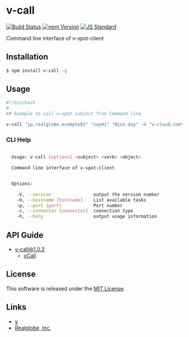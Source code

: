 v-call
==========

<!---
This file is generated by ape-tmpl. Do not update manually.
--->

<!-- Badge Start -->
<a name="badges"></a>

[![Build Status][bd_travis_shield_url]][bd_travis_url]
[![npm Version][bd_npm_shield_url]][bd_npm_url]
[![JS Standard][bd_standard_shield_url]][bd_standard_url]

[bd_repo_url]: https://github.com/realglobe-Inc/v-call
[bd_travis_url]: http://travis-ci.org/realglobe-Inc/v-call
[bd_travis_shield_url]: http://img.shields.io/travis/realglobe-Inc/v-call.svg?style=flat
[bd_travis_com_url]: http://travis-ci.com/realglobe-Inc/v-call
[bd_travis_com_shield_url]: https://api.travis-ci.com/realglobe-Inc/v-call.svg?token=
[bd_license_url]: https://github.com/realglobe-Inc/v-call/blob/master/LICENSE
[bd_codeclimate_url]: http://codeclimate.com/github/realglobe-Inc/v-call
[bd_codeclimate_shield_url]: http://img.shields.io/codeclimate/github/realglobe-Inc/v-call.svg?style=flat
[bd_codeclimate_coverage_shield_url]: http://img.shields.io/codeclimate/coverage/github/realglobe-Inc/v-call.svg?style=flat
[bd_gemnasium_url]: https://gemnasium.com/realglobe-Inc/v-call
[bd_gemnasium_shield_url]: https://gemnasium.com/realglobe-Inc/v-call.svg
[bd_npm_url]: http://www.npmjs.org/package/v-call
[bd_npm_shield_url]: http://img.shields.io/npm/v/v-call.svg?style=flat
[bd_standard_url]: http://standardjs.com/
[bd_standard_shield_url]: https://img.shields.io/badge/code%20style-standard-brightgreen.svg

<!-- Badge End -->


<!-- Description Start -->
<a name="description"></a>

Command line interface of v-spot-client

<!-- Description End -->


<!-- Overview Start -->
<a name="overview"></a>



<!-- Overview End -->


<!-- Sections Start -->
<a name="sections"></a>

<!-- Section from "doc/guides/01.Installation.md.hbs" Start -->

<a name="section-doc-guides-01-installation-md"></a>

Installation
-----

```bash
$ npm install v-call -g
```


<!-- Section from "doc/guides/01.Installation.md.hbs" End -->

<!-- Section from "doc/guides/02.Usage.md.hbs" Start -->

<a name="section-doc-guides-02-usage-md"></a>

Usage
---------

```bash
#!/bin/bash
#
## Example to call v-spot subject from Command line

v-call "jp.realglobe.example01" "sayHi" "Nice day" -H "v-cloud.com"
```

### CLI Help

```bash

  Usage: v-call [options] <subject> <verb> <object> 

  Command line interface of v-spot-client


  Options:

    -V, --version                output the version number
    -H, --hostname [hostname]    List available tasks
    -p, --port [port]            Port number
    -c, --connector [connector]  connection type
    -h, --help                   output usage information

```

<!-- Section from "doc/guides/02.Usage.md.hbs" End -->

<!-- Section from "doc/guides/10.API Guide.md.hbs" Start -->

<a name="section-doc-guides-10-a-p-i-guide-md"></a>

API Guide
-----

+ [v-call@1.0.3](./doc/api/api.md)
  + [vCall](./doc/api/api.md#v-call-class)


<!-- Section from "doc/guides/10.API Guide.md.hbs" End -->


<!-- Sections Start -->


<!-- LICENSE Start -->
<a name="license"></a>

License
-------
This software is released under the [MIT License](https://github.com/realglobe-Inc/v-call/blob/master/LICENSE).

<!-- LICENSE End -->


<!-- Links Start -->
<a name="links"></a>

Links
------

+ [v][v_url]
+ [Realglobe, Inc.][realglobe,_inc__url]

[v_url]: https://github.com/realglobe-Inc/v
[realglobe,_inc__url]: http://realglobe.jp

<!-- Links End -->
